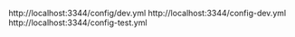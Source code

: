 http://localhost:3344/config/dev.yml
http://localhost:3344/config-dev.yml
http://localhost:3344/config-test.yml